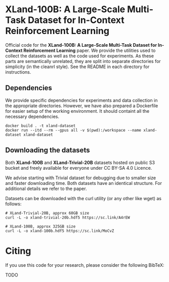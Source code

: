 # XLand-100B: A Large-Scale Multi-Task Dataset for In-Context Reinforcement Learning

Official code for the **XLand-100B: A Large-Scale Multi-Task Dataset for In-Context Reinforcement Learning** paper. We provide the utilities used to collect the datasets as well as the code used for experiments. As these parts are semantically unrelated, they are split into separate directories for simplicity (in the cleanrl style). See the README in each directory for instructions.

## Dependencies

We provide specific dependencies for experiments and data collection in the appropriate directories. However, we have also prepared a Dockerfile for easier setup of the working environment. It should containt all the necessary dependencies.

```
docker build . -t xland-dataset
docker run --itd --rm --gpus all -v $(pwd):/workspace --name xland-dataset xland-dataset
```

## Downloading the datasets

Both **XLand-100B** and **XLand-Trivial-20B** datasets hosted on public S3 bucket and freely available for everyone under CC BY-SA 4.0 Licence. 

We advise starting with Trivial dataset for debugging due to smaller size and faster downloading time. Both datasets have an identical structure. For additional details we refer to the paper. 

Datasets can be downloaded with the curl utility (or any other like wget) as follows:
```commandline
# XLand-Trivial-20B, approx 60GB size
curl -L -o xland-trivial-20b.hdf5 https://sc.link/A4rEW

# XLand-100B, approx 325GB size
curl -L -o xland-100b.hdf5 https://sc.link/MoCvZ
```

# Citing

If you use this code for your research, please consider the following BibTeX:

TODO